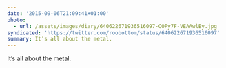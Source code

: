 ```yaml
---
date: '2015-09-06T21:09:41+01:00'
photo:
  - url: /assets/images/diary/640622671936516097-COPy7F-VEAAwlBy.jpg
syndicated: 'https://twitter.com/roobottom/status/640622671936516097'
summary: It’s all about the metal.
---
```

It’s all about the metal. 
